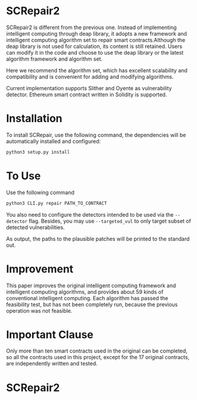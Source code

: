 SCRepair2
===

SCRepair2 is different from the previous one. Instead of implementing intelligent computing through deap library, it adopts a new framework and intelligent computing algorithm set to repair smart contracts.Although the deap library is not used for calculation, its content is still retained. Users can modify it in the code and choose to use the deap library or the latest algorithm framework and algorithm set.

Here we recommend the algorithm set, which has excellent scalability and compatibility and is convenient for adding and modifying algorithms.

Current implementation supports Slither and Oyente as vulnerability detector.
Ethereum smart contract written in Solidity is supported.

Installation
===

To install SCRepair, use the following command, the dependencies will be automatically installed and configured:

```Bash
python3 setup.py install
```

To Use
===

Use the following command

```Bash
python3 CLI.py repair PATH_TO_CONTRACT
```

You also need to configure the detectors intended to be used via the `--detector` flag.
Besides, you may use `--targeted_vul` to only target subset of detected vulnerabilities.

As output, the paths to the plausible patches will be printed to the standard out.


Improvement
===

This paper improves the original intelligent computing framework and intelligent computing algorithms, and provides about 59 kinds of conventional intelligent computing. Each algorithm has passed the feasibility test, but has not been completely run, because the previous operation was not feasible.


Important Clause
===

Only more than ten smart contracts used in the original can be completed, so all the contracts used in this project, except for the 17 original contracts, are independently written and tested.

# SCRepair2
